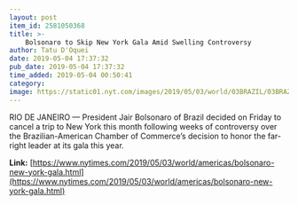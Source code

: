 ```yaml
---
layout: post
item_id: 2581050368
title: >-
    Bolsonaro to Skip New York Gala Amid Swelling Controversy
author: Tatu D'Oquei
date: 2019-05-04 17:37:32
pub_date: 2019-05-04 17:37:32
time_added: 2019-05-04 00:50:41
category: 
image: https://static01.nyt.com/images/2019/05/03/world/03BRAZIL/03BRAZIL-facebookJumbo.jpg
---
```


RIO DE JANEIRO — President Jair Bolsonaro of Brazil decided on Friday to cancel a trip to New York this month following weeks of controversy over the Brazilian-American Chamber of Commerce’s decision to honor the far-right leader at its gala this year.

**Link:** [https://www.nytimes.com/2019/05/03/world/americas/bolsonaro-new-york-gala.html](https://www.nytimes.com/2019/05/03/world/americas/bolsonaro-new-york-gala.html)


